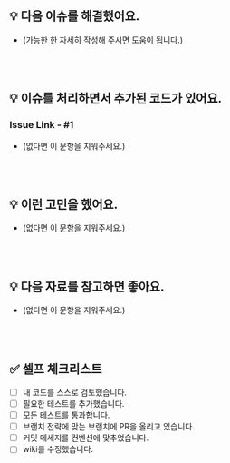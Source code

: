 ## 💡 다음 이슈를 해결했어요.

- (가능한 한 자세히 작성해 주시면 도움이 됩니다.)

<br><br>


## 💡 이슈를 처리하면서 추가된 코드가 있어요.
### Issue Link - #1

- (없다면 이 문항을 지워주세요.)

<br><br>


## 💡 이런 고민을 했어요.

- (없다면 이 문항을 지워주세요.)

<br><br>


## 💡 다음 자료를 참고하면 좋아요.

- (없다면 이 문항을 지워주세요.)

<br><br>


## ✅ 셀프 체크리스트

- [ ] 내 코드를 스스로 검토했습니다.
- [ ] 필요한 테스트를 추가했습니다.
- [ ] 모든 테스트를 통과합니다.
- [ ] 브랜치 전략에 맞는 브랜치에 PR을 올리고 있습니다.
- [ ] 커밋 메세지를 컨벤션에 맞추었습니다.
- [ ] wiki를 수정했습니다.
